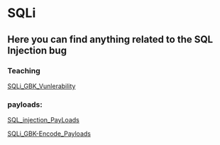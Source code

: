 # SQLi
## Here you can find anything related to the SQL Injection bug

### Teaching
[SQLi_GBK_Vunlerability](https://github.com/MolCoteH/SQLi_PayLoads/blob/SQLi/SQLi_GBK_Vunlerability.md)


### payloads:
[SQL_injection_PayLoads](https://github.com/MolCoteH/SQLi/blob/SQLi/SQL_injection_PayLoads.md)

[SQLi_GBK-Encode_Payloads](https://github.com/MolCoteH/SQLi_PayLoads/blob/SQLi/SQLi_GBK-Encode_Payloads.md)
